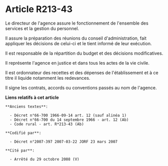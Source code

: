 # Article R213-43

Le directeur de l'agence assure le fonctionnement de l'ensemble des services et la gestion du personnel.

Il assure la préparation des réunions du conseil d'administration, fait appliquer les décisions de celui-ci et le tient
informé de leur exécution.

Il est responsable de la répartition du budget et des décisions modificatives.

Il représente l'agence en justice et dans tous les actes de la vie civile.

Il est ordonnateur des recettes et des dépenses de l'établissement et à ce titre il liquide notamment les redevances.

Il signe les contrats, accords ou conventions passés au nom de l'agence.

**Liens relatifs à cet article**

	**Anciens textes**:

	  - Décret n°66-700 1966-09-14 art. 12 (sauf alinéa 1)
	  - Décret n°66-700 du 14 septembre 1966 - art. 12 (Ab)
	  - Code rural - art. R*213-43 (Ab)

	**Codifié par**:

	  - Décret n°2007-397 2007-03-22 JORF 23 mars 2007

	**Cité par**:

	  - Arrêté du 29 octobre 2008 (V)
